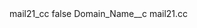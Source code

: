 <?xml version="1.0" encoding="UTF-8"?>
<CustomMetadata xmlns="http://soap.sforce.com/2006/04/metadata" xmlns:xsi="http://www.w3.org/2001/XMLSchema-instance" xmlns:xsd="http://www.w3.org/2001/XMLSchema">
    <label>mail21_cc</label>
    <protected>false</protected>
    <values>
        <field>Domain_Name__c</field>
        <value xsi:type="xsd:string">mail21.cc</value>
    </values>
</CustomMetadata>
